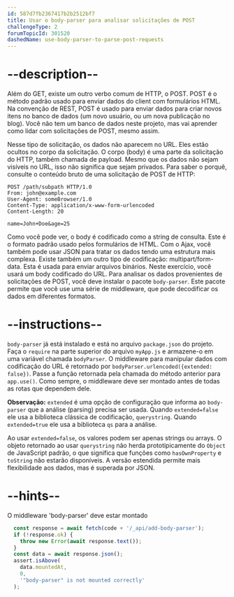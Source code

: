 ```yaml
---
id: 587d7fb2367417b2b2512bf7
title: Usar o body-parser para analisar solicitações de POST
challengeType: 2
forumTopicId: 301520
dashedName: use-body-parser-to-parse-post-requests
---
```


# --description--

Além do GET, existe um outro verbo comum de HTTP, o POST. POST é o método padrão usado para enviar dados do client com formulários HTML. Na convenção de REST, POST é usado para enviar dados para criar novos itens no banco de dados (um novo usuário, ou um nova publicação no blog). Você não tem um banco de dados neste projeto, mas vai aprender como lidar com solicitações de POST, mesmo assim.

Nesse tipo de solicitação, os dados não aparecem no URL. Eles estão ocultos no corpo da solicitação. O corpo (body) é uma parte da solicitação do HTTP, também chamada de payload. Mesmo que os dados não sejam visíveis no URL, isso não significa que sejam privados. Para saber o porquê, consulte o conteúdo bruto de uma solicitação de POST de HTTP:

```http
POST /path/subpath HTTP/1.0
From: john@example.com
User-Agent: someBrowser/1.0
Content-Type: application/x-www-form-urlencoded
Content-Length: 20

name=John+Doe&age=25
```

Como você pode ver, o body é codificado como a string de consulta. Este é o formato padrão usado pelos formulários de HTML. Com o Ajax, você também pode usar JSON para tratar os dados tendo uma estrutura mais complexa. Existe também um outro tipo de codificação: multipart/form-data. Esta é usada para enviar arquivos binários. Neste exercício, você usará um body codificado do URL. Para analisar os dados provenientes de solicitações de POST, você deve instalar o pacote `body-parser`. Este pacote permite que você use uma série de middleware, que pode decodificar os dados em diferentes formatos.

# --instructions--

`body-parser` já está instalado e está no arquivo `package.json` do projeto. Faça o `require` na parte superior do arquivo `myApp.js` e armazene-o em uma variável chamada `bodyParser`. O middleware para manipular dados com codificação do URL é retornado por `bodyParser.urlencoded({extended: false})`. Passe a função retornada pela chamada do método anterior para `app.use()`. Como sempre, o middleware deve ser montado antes de todas as rotas que dependem dele.

**Observação:** `extended` é uma opção de configuração que informa ao `body-parser` que a análise (parsing) precisa ser usada. Quando `extended=false` ele usa a biblioteca clássica de codificação, `querystring`. Quando `extended=true` ele usa a biblioteca `qs` para a análise.

Ao usar `extended=false`, os valores podem ser apenas strings ou arrays. O objeto retornado ao usar `querystring` não herda prototipicamente do `Object` de JavaScript padrão, o que significa que funções como `hasOwnProperty` e `toString` não estarão disponíveis. A versão estendida permite mais flexibilidade aos dados, mas é superada por JSON.

# --hints--

O middleware 'body-parser' deve estar montado

```js
  const response = await fetch(code + '/_api/add-body-parser');
  if (!response.ok) {
    throw new Error(await response.text());
  }
  const data = await response.json();
  assert.isAbove(
    data.mountedAt,
    0,
    '"body-parser" is not mounted correctly'
  );
```

